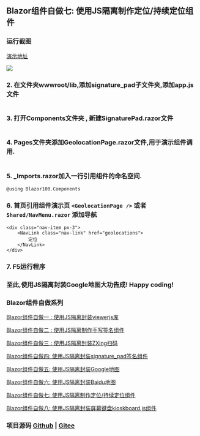 ## Blazor组件自做七: 使用JS隔离制作定位/持续定位组件 ##

### 运行截图

[演示地址](https://blazor.app1.es/geolocations)

![](https://img2022.cnblogs.com/blog/1980213/202203/1980213-20220323035624272-1774045906.jpg)


### 2. 在文件夹wwwroot/lib,添加signature_pad子文件夹,添加app.js文件


```

```

### 3. 打开Components文件夹 , 新建SignaturePad.razor文件


```

```

### 4. Pages文件夹添加GeolocationPage.razor文件,用于演示组件调用.



```

```

### 5. _Imports.razor加入一行引用组件的命名空间.
```
@using Blazor100.Components
``` 

### 6. 首页引用组件演示页 `<GeolocationPage />` 或者 `Shared/NavMenu.razor` 添加导航

```
<div class="nav-item px-3">
    <NavLink class="nav-link" href="geolocations">
        定位
    </NavLink>
</div>
```

### 7. F5运行程序

### 至此,使用JS隔离封装Google地图大功告成! Happy coding!

### Blazor组件自做系列

  [Blazor组件自做一 : 使用JS隔离封装viewerjs库](D1.Viewer.md)

  [Blazor组件自做二 : 使用JS隔离制作手写签名组件](D2.Handwritten.md)
  
  [Blazor组件自做三 : 使用JS隔离封装ZXing扫码](D3.BarcodeScanner.md)
  
  [Blazor组件自做四: 使用JS隔离封装signature_pad签名组件](D4.SignaturePad.md)

  [Blazor组件自做五: 使用JS隔离封装Google地图](D5.GoogleMap.md)

  [Blazor组件自做六: 使用JS隔离封装Baidu地图](D6.BaiduMap.md)

  [Blazor组件自做七: 使用JS隔离制作定位/持续定位组件](D7.Geolocation.md)

  [Blazor组件自做八: 使用JS隔离封装屏幕键盘kioskboard.js组件](D8.OnScreenKeyboard.md)

### 项目源码 [Github](https://github.com/densen2014/Blazor100) | [Gitee](https://gitee.com/densen2014/Blazor100)